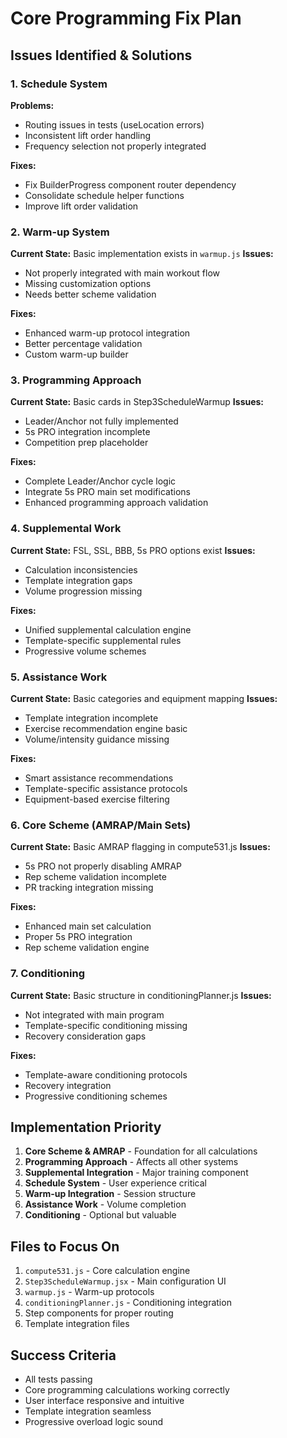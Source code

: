 # Core Programming Fix Plan

## Issues Identified & Solutions

### 1. Schedule System
**Problems:**
- Routing issues in tests (useLocation errors)
- Inconsistent lift order handling
- Frequency selection not properly integrated

**Fixes:**
- Fix BuilderProgress component router dependency
- Consolidate schedule helper functions
- Improve lift order validation

### 2. Warm-up System
**Current State:** Basic implementation exists in `warmup.js`
**Issues:**
- Not properly integrated with main workout flow
- Missing customization options
- Needs better scheme validation

**Fixes:**
- Enhanced warm-up protocol integration
- Better percentage validation
- Custom warm-up builder

### 3. Programming Approach
**Current State:** Basic cards in Step3ScheduleWarmup
**Issues:**
- Leader/Anchor not fully implemented
- 5s PRO integration incomplete
- Competition prep placeholder

**Fixes:**
- Complete Leader/Anchor cycle logic
- Integrate 5s PRO main set modifications
- Enhanced programming approach validation

### 4. Supplemental Work
**Current State:** FSL, SSL, BBB, 5s PRO options exist
**Issues:**
- Calculation inconsistencies
- Template integration gaps
- Volume progression missing

**Fixes:**
- Unified supplemental calculation engine
- Template-specific supplemental rules
- Progressive volume schemes

### 5. Assistance Work
**Current State:** Basic categories and equipment mapping
**Issues:**
- Template integration incomplete
- Exercise recommendation engine basic
- Volume/intensity guidance missing

**Fixes:**
- Smart assistance recommendations
- Template-specific assistance protocols
- Equipment-based exercise filtering

### 6. Core Scheme (AMRAP/Main Sets)
**Current State:** Basic AMRAP flagging in compute531.js
**Issues:**
- 5s PRO not properly disabling AMRAP
- Rep scheme validation incomplete
- PR tracking integration missing

**Fixes:**
- Enhanced main set calculation
- Proper 5s PRO integration
- Rep scheme validation engine

### 7. Conditioning
**Current State:** Basic structure in conditioningPlanner.js
**Issues:**
- Not integrated with main program
- Template-specific conditioning missing
- Recovery consideration gaps

**Fixes:**
- Template-aware conditioning protocols
- Recovery integration
- Progressive conditioning schemes

## Implementation Priority

1. **Core Scheme & AMRAP** - Foundation for all calculations
2. **Programming Approach** - Affects all other systems
3. **Supplemental Integration** - Major training component
4. **Schedule System** - User experience critical
5. **Warm-up Integration** - Session structure
6. **Assistance Work** - Volume completion
7. **Conditioning** - Optional but valuable

## Files to Focus On

1. `compute531.js` - Core calculation engine
2. `Step3ScheduleWarmup.jsx` - Main configuration UI
3. `warmup.js` - Warm-up protocols
4. `conditioningPlanner.js` - Conditioning integration
5. Step components for proper routing
6. Template integration files

## Success Criteria

- All tests passing
- Core programming calculations working correctly
- User interface responsive and intuitive
- Template integration seamless
- Progressive overload logic sound

